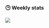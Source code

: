 ### 🕒 Weekly stats
![](https://github-readme-stats.vercel.app/api/wakatime?username=hinryd&layout=compact&theme=tokyonight&hide_title=true)



